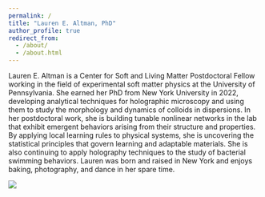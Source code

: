 ```yaml
---
permalink: /
title: "Lauren E. Altman, PhD"
author_profile: true
redirect_from: 
  - /about/
  - /about.html
---
```


Lauren E. Altman is a Center for Soft and Living Matter Postdoctoral Fellow working in the field of experimental soft matter physics at the University of Pennsylvania. She earned her PhD from New York University in 2022, developing analytical techniques for holographic microscopy and using them to study the morphology and dynamics of colloids in dispersions. In her postdoctoral work, she is building tunable nonlinear networks in the lab that exhibit emergent behaviors arising from their structure and properties. By applying local learning rules to physical systems, she is uncovering the statistical principles that govern learning and adaptable materials. She is also continuing to apply holography techniques to the study of bacterial swimming behaviors. Lauren was born and raised in New York and enjoys baking, photography, and dance in her spare time. 

<img src="../images/dimer.png">
